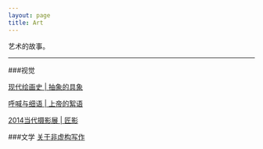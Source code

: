 ```yaml
---
layout: page
title: Art
---
```


艺术的故事。

---

###视觉

[现代绘画史 | 抽象的具象](http://richor.me/2015/06/07/representationalism-in-abstract-art/)

[呼喊与细语 | 上帝的絮语](http://richor.me/2015/05/06/cries-and-whispers/)

[2014当代摄影展 | 匠影](http://richor.me/2014/10/15/delicate-photography/)

###文学
[关于非虚构写作](http://richor.me/2014/07/22/non_fiction/)